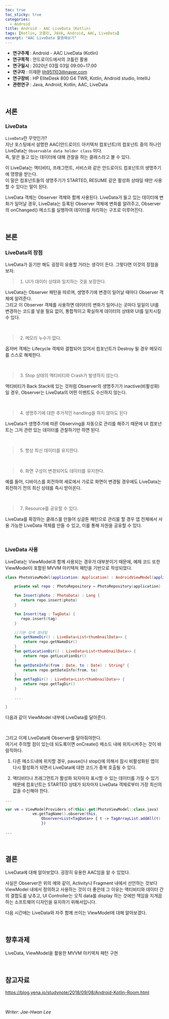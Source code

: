 ```yaml
---
toc: true
toc_sticky: true
categories:
  - Android
title: Android - AAC LiveData (Kotlin)
tags: [Kotlin, 코틀린, JAVA, Android, AAC, LiveData]
excerpt: "AAC LiveData 활용해보기"
---
```


* **연구주제** : Android - AAC LiveData (Kotlin)
* **연구목적** : 안드로이드에서의 코틀린 활용
* **연구일시** : 2020년 03월 03일 09:00~17:00
* **연구자** : 이재환 <ljh951103@naver.com>
* **연구장비** : HP EliteDesk 800 G4 TWR, Kotlin, Android studio, IntelliJ
* **관련연구** : Java, Android, Kotlin, AAC, LiveData

<br>
   
## 서론

### **LiveData**

`LiveData`란 무엇인가?  
지난 포스팅에서 설명한 AAC(안드로이드 아키텍처 컴포넌트)의 컴포넌트 중의 하나인 LiveData는 `Observable data holder class` 이다.  
즉, 말은 들고 있는 데이터에 대해 관찰을 하는 클래스라고 볼 수 있다.  

이 LiveData는 액티비티, 프래그먼트, 서비스와 같은 안드로이드 컴포넌트의 생명주기에 영향을 받는다.  
이 말은 컴포넌트들의 생명주기가 STARTED, RESUME 같은 활성화 상태일 때만 사용할 수 있다는 말이 된다.

LiveData 객체는 Observer 객체와 함께 사용된다. LiveData가 들고 있는 데이터에 변화가 일어날 경우, LiveData는 등록된 Observer 객체에 변화를 알려주고, Observer의 onChanged() 메소드를 실행하여 데이터를 처리하는 구조로 이루어진다.

<br>
   
## 본론

### **LiveData의 장점**

LiveData가 듣기만 해도 굉장히 유용할 거라는 생각이 든다. 그렇다면 이것의 장점을 보자.

> 1. UI가 데이터 상태와 일치하는 것을 보장한다.

LiveData는 Observer 패턴을 따르며, 생명주기에 변경이 일어날 때마다 Observer 객체에 알려준다.  
그리고 이 Observer 객체를 사용하면 데이터의 변화가 일어나는 곳마다 일일이 UI를 변경하는 코드를 넣을 필요 없이, 통합적이고 확실하게 데이터의 상태와 UI를 일치시킬 수 있다.

<br>

> 2. 메모리 누수가 없다.  

옵저버 객체는 Lifecycle 객체와 결합되어 있어서 컴포넌트가 Destroy 될 경우 메모리를 스스로 해제한다.

<br>

> 3. Stop 상태의 액티비티와 Crash가 발생하지 않는다.  

액티비티가 Back Stack에 있는 것처럼 Observer의 생명주기가 inactive(비활성화) 일 경우, Observer는 LiveData의 어떤 이벤트도 수신하지 않는다.

<br>

> 4. 생명주기에 대한 추가적인 handling을 하지 않아도 된다

LiveData가 생명주기에 따른 Observing을 자동으로 관리를 해주기 때문에 UI 컴포넌트는 그저 관련 있는 데이터를 관찰하기만 하면 된다.

<br>

> 5. 항상 최신 데이터를 유지한다.
   
<br>

> 6. 화면 구성이 변경되어도 데이터를 유지한다.

예를 들어, 디바이스를 회전하여 세로에서 가로로 화면이 변경될 경우에도 LiveData는 회전하기 전의 최신 상태를 즉시 받아온다.

<br>

> 7. Resource를 공유할 수 있다.

LiveData를 확장하는 클래스를 만들어 싱글톤 패턴으로 관리를 할 경우 앱 전체에서 사용 가능한 LiveData 객체를 만들 수 있고, 이를 통해 자원을 공유할 수 있다.

<br>
   
### **LiveData 사용**

LiveData는 ViewModel과 함께 사용되는 경우가 대부분이기 때문에, 예제 코드 또한 ViewModel이 포함된 MVVM 아키텍처 패턴을 기반으로 작성되었다.

````kotlin
class PhotoViewModel(application: Application) : AndroidViewModel(application) {

    private val repo : PhotoRepository = PhotoRepository(application)

    fun Insert(photo : PhotoData) : Long {
       return repo.insert(photo)
    }

    fun Insert(tag : TagData) {
       repo.insert(tag)
    }

    //기본 검색 썸네일
    fun getNameDir() : LiveData<List<thumbnailData>> {
        return repo.getNameDir()
    }
    fun getLocationDir() : LiveData<List<thumbnailData>> {
        return repo.getLocationDir()
    }
    fun getDateInfo(from : Date, to : Date) : String? {
        return repo.getDateInfo(from, to)
    }
    fun getTagDir() : LiveData<List<thumbnailData>> {
        return repo.getTagDir()
    }

    ...

}
````

다음과 같이 ViewModel 내부에 LiveData를 달아준다.  

<br>

그리고 이제 LiveData에 Observer를 달아줘야한다.  
여기서 주의할 점이 있는데 되도록이면 onCreate() 메소드 내에 위치시켜주는 것이 바람직하다.

1. 다른 메소드내에 위치할 경우, pause()나 stop()에 의해서 잠시 비활성화된 앱이 다시 활성화가 되면서 LiveData에 대한 코드가 중복 호출될 수 있다. 

2. 액티비티나 프래그먼트가 활성화 되자마자 표시할 수 있는 데이터를 가질 수 있기 때문에 컴포넌트는 STARTED 상태가 되자마자 LiveData 객체로부터 가장 최신의 값을 수신해야 한다.

````kotlin
...

var vm = ViewModelProviders.of(this).get(PhotoViewModel::class.java)
            vm.getTagName().observe(this,
                Observer<List<TagData>> { t -> TagArrayList.addAll(t)
                })

...
````

<br>
   
## 결론

LiveData에 대해 알아보았다. 굉장히 유용한 AAC임을 알 수 있었다.

사실은 Observer은 위의 예와 같이, Activity나 Fragment 내에서 선언하는 것보다 ViewModel 내에서 정의하고 사용하는 것이 더 좋은데 그 이유는 액티비티와 데이터 간의 결합도를 낮추고, UI Controller는 오직 data를 display 하는 것에만 책임을 지게끔 하는 소프트웨어 디자인을 유지하기 위해서입니다.  

다음 시간에는 LiveData와 자주 함께 쓰이는 ViewModel에 대해 알아보겠다.

<br>

## 향후과제

LiveData, ViewModel을 활용한 MVVM 아키텍처 패턴 구현

<br>

## 참고자료

<https://blog.yena.io/studynote/2018/09/08/Android-Kotlin-Room.html>  

<br>

*Writer: Jae-Hwan Lee*


